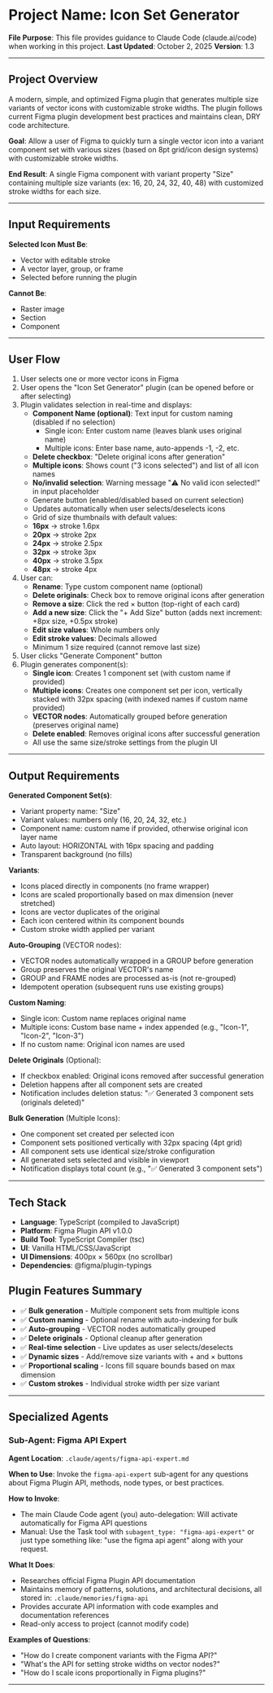 # Project Name: Icon Set Generator

**File Purpose**: This file provides guidance to Claude Code (claude.ai/code) when working in this project.
**Last Updated**: October 2, 2025
**Version**: 1.3

---

## Project Overview

A modern, simple, and optimized Figma plugin that generates multiple size variants of vector icons with customizable stroke widths. The plugin follows current Figma plugin development best practices and maintains clean, DRY code architecture.

**Goal**: Allow a user of Figma to quickly turn a single vector icon into a variant component set with various sizes (based on 8pt grid/icon design systems) with customizable stroke widths.

**End Result**: A single Figma component with variant property "Size" containing multiple size variants (ex: 16, 20, 24, 32, 40, 48) with customized stroke widths for each size.

---

## Input Requirements

**Selected Icon Must Be**:

- Vector with editable stroke
- A vector layer, group, or frame
- Selected before running the plugin

**Cannot Be**:

- Raster image
- Section
- Component

---

## User Flow

1. User selects one or more vector icons in Figma
2. User opens the "Icon Set Generator" plugin (can be opened before or after selecting)
3. Plugin validates selection in real-time and displays:
   - **Component Name (optional)**: Text input for custom naming (disabled if no selection)
     - Single icon: Enter custom name (leaves blank uses original name)
     - Multiple icons: Enter base name, auto-appends -1, -2, etc.
   - **Delete checkbox**: "Delete original icons after generation"
   - **Multiple icons**: Shows count ("3 icons selected") and list of all icon names
   - **No/invalid selection**: Warning message "⚠️ No valid icon selected!" in input placeholder
   - Generate button (enabled/disabled based on current selection)
   - Updates automatically when user selects/deselects icons
   - Grid of size thumbnails with default values:
   - **16px** → stroke 1.6px
   - **20px** → stroke 2px
   - **24px** → stroke 2.5px
   - **32px** → stroke 3px
   - **40px** → stroke 3.5px
   - **48px** → stroke 4px
4. User can:
   - **Rename**: Type custom component name (optional)
   - **Delete originals**: Check box to remove original icons after generation
   - **Remove a size**: Click the red × button (top-right of each card)
   - **Add a new size**: Click the "+ Add Size" button (adds next increment: +8px size, +0.5px stroke)
   - **Edit size values**: Whole numbers only
   - **Edit stroke values**: Decimals allowed
   - Minimum 1 size required (cannot remove last size)
5. User clicks "Generate Component" button
6. Plugin generates component(s):
   - **Single icon**: Creates 1 component set (with custom name if provided)
   - **Multiple icons**: Creates one component set per icon, vertically stacked with 32px spacing (with indexed names if custom name provided)
   - **VECTOR nodes**: Automatically grouped before generation (preserves original name)
   - **Delete enabled**: Removes original icons after successful generation
   - All use the same size/stroke settings from the plugin UI

---

## Output Requirements

**Generated Component Set(s)**:

- Variant property name: "Size"
- Variant values: numbers only (16, 20, 24, 32, etc.)
- Component name: custom name if provided, otherwise original icon layer name
- Auto layout: HORIZONTAL with 16px spacing and padding
- Transparent background (no fills)

**Variants**:

- Icons placed directly in components (no frame wrapper)
- Icons are scaled proportionally based on max dimension (never stretched)
- Icons are vector duplicates of the original
- Each icon centered within its component bounds
- Custom stroke width applied per variant

**Auto-Grouping** (VECTOR nodes):

- VECTOR nodes automatically wrapped in a GROUP before generation
- Group preserves the original VECTOR's name
- GROUP and FRAME nodes are processed as-is (not re-grouped)
- Idempotent operation (subsequent runs use existing groups)

**Custom Naming**:

- Single icon: Custom name replaces original name
- Multiple icons: Custom base name + index appended (e.g., "Icon-1", "Icon-2", "Icon-3")
- If no custom name: Original icon names are used

**Delete Originals** (Optional):

- If checkbox enabled: Original icons removed after successful generation
- Deletion happens after all component sets are created
- Notification includes deletion status: "✅ Generated 3 component sets (originals deleted)"

**Bulk Generation** (Multiple Icons):

- One component set created per selected icon
- Component sets positioned vertically with 32px spacing (4pt grid)
- All component sets use identical size/stroke configuration
- All generated sets selected and visible in viewport
- Notification displays total count (e.g., "✅ Generated 3 component sets")

---

## Tech Stack

- **Language**: TypeScript (compiled to JavaScript)
- **Platform**: Figma Plugin API v1.0.0
- **Build Tool**: TypeScript Compiler (tsc)
- **UI**: Vanilla HTML/CSS/JavaScript
- **UI Dimensions**: 400px × 560px (no scrollbar)
- **Dependencies**: @figma/plugin-typings

## Plugin Features Summary

- ✅ **Bulk generation** - Multiple component sets from multiple icons
- ✅ **Custom naming** - Optional rename with auto-indexing for bulk
- ✅ **Auto-grouping** - VECTOR nodes automatically grouped
- ✅ **Delete originals** - Optional cleanup after generation
- ✅ **Real-time selection** - Live updates as user selects/deselects
- ✅ **Dynamic sizes** - Add/remove size variants with + and × buttons
- ✅ **Proportional scaling** - Icons fill square bounds based on max dimension
- ✅ **Custom strokes** - Individual stroke width per size variant

---

## Specialized Agents

### Sub-Agent: Figma API Expert

**Agent Location**: `.claude/agents/figma-api-expert.md`

**When to Use**: Invoke the `figma-api-expert` sub-agent for any questions about Figma Plugin API, methods, node types, or best practices.

**How to Invoke**:

- The main Claude Code agent (you) auto-delegation: Will activate automatically for Figma API questions
- Manual: Use the Task tool with `subagent_type: "figma-api-expert"` or just type something like: "use the figma api agent" along with your request.

**What It Does**:

- Researches official Figma Plugin API documentation
- Maintains memory of patterns, solutions, and architectural decisions, all stored in: `.claude/memories/figma-api`
- Provides accurate API information with code examples and documentation references
- Read-only access to project (cannot modify code)

**Examples of Questions**:

- "How do I create component variants with the Figma API?"
- "What's the API for setting stroke widths on vector nodes?"
- "How do I scale icons proportionally in Figma plugins?"

---
